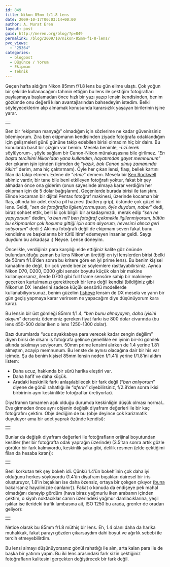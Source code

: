 ```yaml
---
id: 849
title: Nikon 85mm f/1.8 Lens
date: 2009-10-17T00:03:14+00:00
author: A. Murat Eren
layout: post
guid: http://meren.org/blog/?p=849
permalink: /blog/2009/10/nikon-85mm-f1-8-lens/
pvc_views:
  - "25364"
categories:
  - blogpost
  - Düşünce / Yorum
  - Ekipman
  - Teknik
---
```

Geçen hafta aldığım Nikon 85mm f/1.8 lens bu gün elime ulaştı. Çok yoğun bir şekilde kullanacağımı tahmin ettiğim bu lens ile çektiğim fotoğrafları paylaşmaya başlamadan önce hızlı bir yazı yazıp lensin kendisinden, benim gözümde onu değerli kılan avantajlarından bahsedeyim istedim. Belki söyleyeceklerim alıp almamak konusunda kararsızlık yaşayan birilerinin işine yarar.

<table border="0" width="100%">
  <tr>
    <td align="center">
      <img src="{{ site.baseurl }}/images/nikon-85mm-f1-8-lens-85mm.jpg" alt="" />
    </td>
  </tr>
</table>

Ben bir &#8220;ekipman manyağı&#8221; olmadığım için sözlerime ne kadar güvenirsiniz bilemiyorum. Zira ben ekipmanın kendisinden ziyade fotoğrafa odaklandığım için gelişmeleri günü gününe takip edebilen birisi olmadım hiç bir daim. Bu konularda basit bir çizgim var benim. Mesela benimle, -üzülerek söylüyorum-, şöyle sağlam bir Canon-Nikon münakaşasına bile girilmez. &#8220;_En başta tercihimi Nikon&#8217;dan yana kullandım, hayatımdan gayet memnunum_&#8221; der çıkarım işin içinden (içimden de &#8220;_yazık, bak Canon almış zamanında kikirt_&#8221; derim, ama hiç çaktırmam). Öyle her çıkan lensi, flaşı, bellek kartını filan da takip etmem. Edene de &#8220;_etme_&#8221; demem. Mesela bir [Ken Rockwell](http://www.kenrockwell.com/) abimiz vardır, bir tane bile beni etkileyen fotoğrafı yoktur, fakat bir şey almadan önce ona giderim (onun sayesinde almaya karar verdiğim her ekipman için de 5 dolar bağışlarım). Geçenlerde burada birisi ile tanıştım. Elinde kocaman bir dijital Pentax fotoğraf makinesi, üzerinde kocaman bir flaş, altında bir adet ekstra pil haznesi (battery grip), üstünde çok güzel bir lens. Geldi, &#8220;_sen de fotoğrafla ilgileniyormuşsun, öyle duydum, naber_&#8221; dedi, biraz sohbet ettik, belli ki çok bilgili bir arkadaşımızdı, merak edip &#8220;_sen ne yapıyorsun_&#8221; dedim, &#8220;_a ben mi? ben fotoğraf çekmekle ilgilenmiyorum, bütün bu ekipmanlar çok hoşuma gittiği için satın alıyorum, hevesimi alınca geri satıyorum_&#8221; dedi :) Aklıma fotoğrafı değil de ekipmanı seven fakat bunu kendisine ve başkalarına bir türlü itiraf edemeyen insanlar geldi. Saygı duydum bu arkadaşa :) Neyse. Lense döneyim.

Öncelikle, verdiğiniz para karşılığı elde ettiğiniz kalite göz önünde bulundurulduğu zaman bu lens Nikon&#8217;un ürettiği en iyi lenslerden birisi (belki de 50mm f/1.8&#8217;den sonra bu kritere göre en iyi prime lens). Bu benim kişisel kanaatim de değil, bir çok yerde benze söylemlere rastlayabilirsiniz. Ayrıca Nikon D70, D200, D300 gibi sensör boyutu küçük olan bir makine kullanıyorsanız, ilerde D700 gibi full frame sensöre sahip bir makineye geçerken kurtulmanızı gerektirecek bir lens değil kendisi (bildiğiniz gibi Nikon&#8217;un DX  lenslerini sadece küçük sensörlü modellerde kullanabiliyorsunuz, benim güzelim [fisheye](http://meren.org/blog/2009/08/nikon-10-5mm-fisheye-lens/) lensim de DX mesela ve yarın bir gün geçiş yapmaya karar verirsem ne yapacağım diye düşünüyorum kara kara).

Bu lensin bir üst gömleği 85mm f/1.4, &#8220;_ben bunu almayayım, daha iyisini alayım_&#8221; derseniz ödemeniz gereken fiyat farkı ise 800 dolar civarında (bu lens 450-500 dolar iken o lens 1250-1300 dolar).

Bazı durumlarda &#8220;ucuz ayakkabıya para verecek kadar zengin değilim&#8221; diyen birisi de olsam iş fotoğrafa gelince genellikle en iyinin bir-iki gömlek altında takılmayı seviyorum. 50mm prime lensimi alırken de 1.4 yerine 1.8&#8217;i almıştım, acayip memnunum. Bu lenste de aynısı olacağına dair bir his var içimde. Şu da benim kişisel 85mm lensin neden f/1.4&#8217;ü yerine f/1.8&#8217;ini aldım listem:

  * Daha ucuz, hakkında bir sürü harika eleştiri var.
  * Daha hafif ve daha küçük.
  * Aradaki keskinlik farkı anlaşılabilecek bir fark değil (&#8220;_ben anlıyorum_&#8221; diyene de gönül rahatlığı ile &#8220;_aferin_&#8221; diyebilirsiniz, f/2.8&#8217;den sonra ikisi birbirinin aynı keskinlikte fotoğraflar üretiyorlar).

Diyaframın tamamen açık olduğu durumda keskinliğin düşük olması normal.. Eve girmeden önce aynı objenin değişik diyafram değerleri ile bir kaç fotoğrafını çektim. Obje dediğim de bu (obje deyince çok karizmatik duyuluyor ama bir adet yaprak özünde kendisi):

<table border="0" width="100%">
  <tr>
    <td align="center">
      <img src="{{ site.baseurl }}/images/nikon-85mm-f1-8-lens-85mm-f3.5.jpg" alt="" />
    </td>
  </tr>
</table>

Bunlar da değişik diyafram değerleri ile fotoğrafların orijinal boyutundan kesitler (her bir fotoğrafta odak yaprağın üzerinde) (3.5&#8217;tan sonra artık gözle görülür bir fark kalmıyordu, keskinlik şaka gibi, delilik resmen (elde çektiğimi filan da hesaba katın)):

<table border="0" width="100%">
  <tr>
    <td align="center">
      <img src="{{ site.baseurl }}/images/nikon-85mm-f1-8-lens-85mm-sharpness.jpg" alt="" />
    </td>
  </tr>
</table>

Beni korkutan tek şey bokeh idi. Çünkü 1.4&#8217;ün bokeh&#8217;inin çok daha iyi olduğunu herkes söylüyordu (1.4&#8217;ün diyafram bıçakları dairesel bir iris oluşturuyor, 1.8&#8217;in bıçakları ise daha özensiz, ortaya bir çokgen çıkıyor ([buna](http://www.utopia-photography.ch/lenses/85mm/z/p04.html) bakarsanız hayalinizde canlanır)). Fakat o konuda da endişeye pek mahal olmadığını deneyip gördüm (hava biraz yağmurlu iken arabanın içinden çektim, o siyah noktacıklar camın üzerindeki yağmur damlacıklarına, yeşil ışıklar ise ilerideki trafik lambasına ait, ISO 1250 bu arada, grenler de oradan geliyor):

<table border="0" width="100%">
  <tr>
    <td align="center">
      <img src="{{ site.baseurl }}/images/nikon-85mm-f1-8-lens-85mm-bokeh.jpg" alt="" />
    </td>
  </tr>
</table>

Netice olarak bu 85mm f/1.8 müthiş bir lens. Eh, 1.4 olanı daha da harika muhakkak, fakat parayı gözden çıkarsaydım dahi boyut ve ağırlık sebebi ile tercih etmeyebilirdim.

Bu lensi almayı düşünüyorsanız gönül rahatlığı ile alın, arta kalan para ile de başka bir yatırım yapın. Bu iki lens arasındaki fark sizin çektiğiniz fotoğrafların kalitesini gerçekten değiştirecek bir fark değil.
